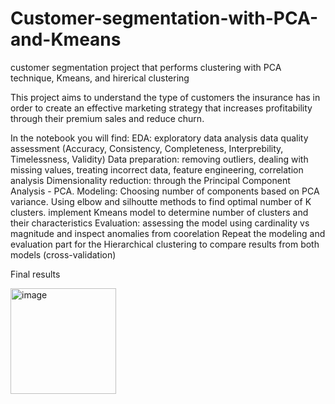 # Customer-segmentation-with-PCA-and-Kmeans
customer segmentation project that performs clustering with PCA technique, Kmeans, and hirerical clustering

This project aims to understand the type of customers the insurance has in order to create an effective marketing strategy that increases profitability through their premium sales and reduce churn.

In the notebook you will find:
EDA: exploratory data analysis
data quality assessment (Accuracy, Consistency, Completeness, Interprebility, Timelessness, Validity)
Data preparation: removing outliers, dealing with missing values, treating incorrect data, feature engineering, correlation analysis
Dimensionality reduction: through the Principal Component Analysis - PCA. 
Modeling: Choosing number of components based on PCA variance. Using elbow and silhoutte methods to find optimal number of K clusters. implement Kmeans model to determine     number of clusters and their characteristics
Evaluation: assessing the model using cardinality vs magnitude and inspect anomalies from coorelation
Repeat the modeling and evaluation part for the Hierarchical clustering to compare results from both models (cross-validation)


Final results

<img width="169" alt="image" src="https://github.com/user-attachments/assets/c3663182-4715-47f0-b13b-0bd4eda3e659" />
